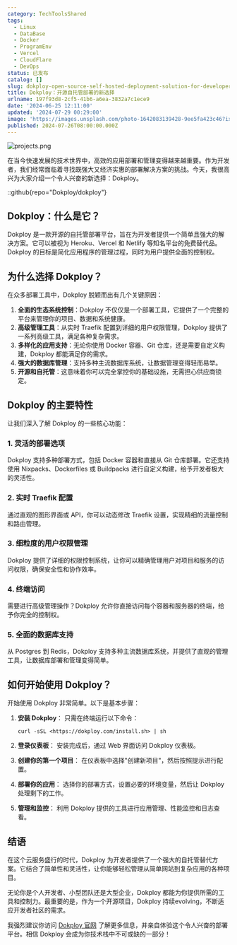 ```yaml
---
category: TechToolsShared
tags:
  - Linux
  - DataBase
  - Docker
  - ProgramEnv
  - Vercel
  - CloudFlare
  - DevOps
status: 已发布
catalog: []
slug: dokploy-open-source-self-hosted-deployment-solution-for-developers
title: Dokploy：开源自托管部署的新选择
urlname: 197f93d8-2cf5-41b6-a6ea-3832a7c1ece9
date: '2024-06-25 12:11:00'
updated: '2024-07-29 00:29:00'
image: 'https://images.unsplash.com/photo-1642083139428-9ee5fa423c46?ixlib=rb-4.0.3&q=85&fm=jpg&crop=entropy&cs=srgb'
published: 2024-07-26T08:00:00.000Z
---
```


![projects.png](https://prod-files-secure.s3.us-west-2.amazonaws.com/5d24fe63-e567-4804-86f9-9fdc62e13082/adfdc1fe-2109-46ac-9ad4-f50e8631f20c/projects.png?X-Amz-Algorithm=AWS4-HMAC-SHA256&X-Amz-Content-Sha256=UNSIGNED-PAYLOAD&X-Amz-Credential=ASIAZI2LB466RKVMINGM%2F20250305%2Fus-west-2%2Fs3%2Faws4_request&X-Amz-Date=20250305T053844Z&X-Amz-Expires=3600&X-Amz-Security-Token=IQoJb3JpZ2luX2VjEMX%2F%2F%2F%2F%2F%2F%2F%2F%2F%2FwEaCXVzLXdlc3QtMiJHMEUCIEgFeTbkjTRpxXrhf%2FC7zlUOBb1CaEvrTrP%2BcKpkLRTwAiEAo6upiSeqAR6TRwHtUVpxRve8rPQwsSoDrZqg%2B6R6ErsqiAQI%2Fv%2F%2F%2F%2F%2F%2F%2F%2F%2F%2FARAAGgw2Mzc0MjMxODM4MDUiDGZFaBTGjDFDrCSuPSrcAx8bVSq40TzkWGrzzYJhToI15phSXGkXRc4Kr3WuTydMMlWxmjtPbcq4i9Npnl19EPPYSalP1iuWMVAatvenuX3mtAbZoEA2kc9qS135lc87pl6XBiFacRk9LXTiWSuFxnzKgyMu5rK2nZ%2BN33oI6MOHPthKLrg%2FUh%2F6h6Iz7UtVvgRxSPLkHZmhzuIthGixcyDDvCPzSdbwc0vdyo0xKQWWx4eXWHe%2BU%2B8Ksf%2BeJ%2Fog2NXfZaqvM9mOcn%2FpO71i%2FB2uPqsyJ6p3m8jD5bcvO75EuVS8FKIZFDWr7GhJHXT%2BvGQoWCX7wZsOMyfCz434PGxQ7%2FRyYr7xhfI7bEpz9aVCsWyROLUU59GXHnNvs0Nyc6BBNYxl3%2BYhFiAb6e1pKNupAyVPsFr8ID06FVSfS4h0JtdKjgNX3%2BU9GbUiqx3OoLPqSnbeG0diioGZBBEZFI3LhN3jDGlKgfOl0NbXW%2FABXbpgj08usRP0l7EK4UXsHAJ9VvKAv3%2B3glje1i4B%2F3NlPUzr1Q3WV3IjjfGM9DAyoFiivxrKYSD6GZY%2BPzUP5uNhTpbNoD276n6UFAcBXHl17GCfH7P0GX%2BmA5bz0nZ%2F0DrIyt9Mutx%2Fd6AH7GRnirF82ay0bReehW%2FsMIWnn74GOqUBfUSXuvIU8zJo5%2BEVO2sS4W56FSVipBPs6F4ESl6eFzmsdUV0akvEkBNw1%2FUzVh%2BQR8DVyCCDqJgqMgBiPtFxKFKeMKfuiAZGN8Muzo1Eo2kYUbHoSwWNCJG2zXrDCcP1PnU%2Fumhz2ZtdNp3nANqi0aYpiyIEdDOhi4mwRZN1VMAdVtJcOWl0GfL4gmab5G7MeHQ38V77jBVNexL4j5h1%2BOeYyARA&X-Amz-Signature=42c8571db4ca727976407be9907ff56b76efdc31204e94800b525c44c4c8b874&X-Amz-SignedHeaders=host&x-id=GetObject)


在当今快速发展的技术世界中，高效的应用部署和管理变得越来越重要。作为开发者，我们经常面临着寻找既强大又经济实惠的部署解决方案的挑战。今天，我很高兴为大家介绍一个令人兴奋的新选择：Dokploy。


::github{repo="Dokploy/dokploy"}


## Dokploy：什么是它？


Dokploy 是一款开源的自托管部署平台，旨在为开发者提供一个简单且强大的解决方案。它可以被视为 Heroku、Vercel 和 Netlify 等知名平台的免费替代品。Dokploy 的目标是简化应用程序的管理过程，同时为用户提供全面的控制权。


## 为什么选择 Dokploy？


在众多部署工具中，Dokploy 脱颖而出有几个关键原因：

1. **全面的生态系统控制**：Dokploy 不仅仅是一个部署工具，它提供了一个完整的平台来管理你的项目、数据和系统健康。
2. **高级管理工具**：从实时 Traefik 配置到详细的用户权限管理，Dokploy 提供了一系列高级工具，满足各种复杂需求。
3. **多样化的应用支持**：无论你使用 Docker 容器、Git 仓库，还是需要自定义构建，Dokploy 都能满足你的需求。
4. **强大的数据库管理**：支持多种主流数据库系统，让数据管理变得轻而易举。
5. **开源和自托管**：这意味着你可以完全掌控你的基础设施，无需担心供应商锁定。

## Dokploy 的主要特性


让我们深入了解 Dokploy 的一些核心功能：


### 1. 灵活的部署选项


Dokploy 支持多种部署方式，包括 Docker 容器和直接从 Git 仓库部署。它还支持使用 Nixpacks、Dockerfiles 或 Buildpacks 进行自定义构建，给予开发者极大的灵活性。


### 2. 实时 Traefik 配置


通过直观的图形界面或 API，你可以动态修改 Traefik 设置，实现精细的流量控制和路由管理。


### 3. 细粒度的用户权限管理


Dokploy 提供了详细的权限控制系统，让你可以精确管理用户对项目和服务的访问权限，确保安全性和协作效率。


### 4. 终端访问


需要进行高级管理操作？Dokploy 允许你直接访问每个容器和服务器的终端，给予你完全的控制权。


### 5. 全面的数据库支持


从 Postgres 到 Redis，Dokploy 支持多种主流数据库系统，并提供了直观的管理工具，让数据库部署和管理变得简单。


## 如何开始使用 Dokploy？


开始使用 Dokploy 非常简单。以下是基本步骤：

1. **安装 Dokploy**：
只需在终端运行以下命令：

	```plain text
	curl -sSL <https://dokploy.com/install.sh> | sh
	```

2. **登录仪表板**：
安装完成后，通过 Web 界面访问 Dokploy 仪表板。
3. **创建你的第一个项目**：
在仪表板中选择"创建新项目"，然后按照提示进行配置。
4. **部署你的应用**：
选择你的部署方式，设置必要的环境变量，然后让 Dokploy 处理剩下的工作。
5. **管理和监控**：
利用 Dokploy 提供的工具进行应用管理、性能监控和日志查看。

## 结语


在这个云服务盛行的时代，Dokploy 为开发者提供了一个强大的自托管替代方案。它结合了简单性和灵活性，让你能够轻松管理从简单网站到复杂应用的各种项目。


无论你是个人开发者、小型团队还是大型企业，Dokploy 都能为你提供所需的工具和控制力。最重要的是，作为一个开源项目，Dokploy 持续evolving，不断适应开发者社区的需求。


我强烈建议你访问 [Dokploy 官网](https://dokploy.com/) 了解更多信息，并亲自体验这个令人兴奋的部署平台。相信 Dokploy 会成为你技术栈中不可或缺的一部分！

